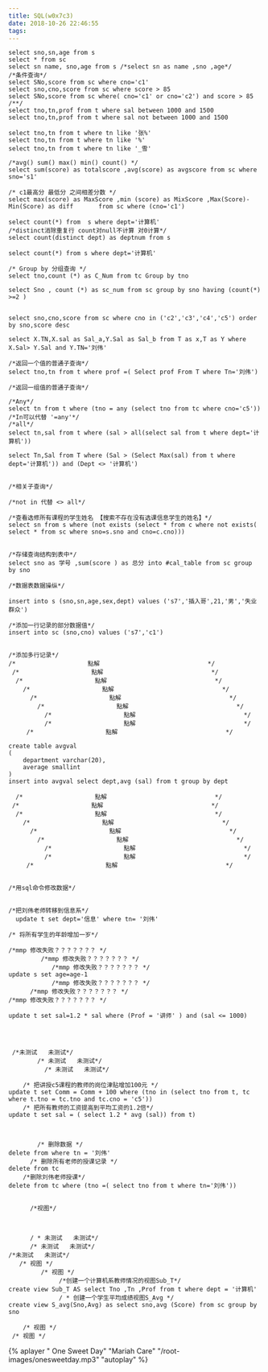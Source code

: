 ```yaml
---
title: SQL(w0x7c3)
date: 2018-10-26 22:46:55
tags:
---
```



    select sno,sn,age from s
    select * from sc
    select sn name, sno,age from s /*select sn as name ,sno ,age*/
    /*条件查询*/
    select SNo,score from sc where cno='c1'   
    select sno,cno,score from sc where score > 85
    select SNo,score from sc where( cno='c1' or cno='c2') and score > 85 
    /**/
    select tno,tn,prof from t where sal between 1000 and 1500
    select tno,tn,prof from t where sal not between 1000 and 1500

    select tno,tn from t where tn like '张%'
    select tno,tn from t where tn like '%'
    select tno,tn from t where tn like '_雪'

    /*avg() sum() max() min() count() */
    select sum(score) as totalscore ,avg(score) as avgscore from sc where sno='s1'

    /* c1最高分 最低分 之间相差分数 */
    select max(score) as MaxScore ,min (score) as MixScore ,Max(Score)-Min(Score) as diff       from sc where (cno='c1') 

    select count(*) from  s where dept='计算机' 
    /*distinct消除重复行 count对null不计算 对0计算*/
    select count(distinct dept) as deptnum from s 

    select count(*) from s where dept='计算机'

    /* Group by 分组查询 */
    select tno,count (*) as C_Num from tc Group by tno

    select Sno , count (*) as sc_num from sc group by sno having (count(*) >=2 )


    select sno,cno,score from sc where cno in ('c2','c3','c4','c5') order by sno,score desc

    select X.TN,X.sal as Sal_a,Y.Sal as Sal_b from T as x,T as Y where X.Sal> Y.Sal and Y.TN='刘伟'

    /*返回一个值的普通子查询*/
    select tno,tn from t where prof =( Select prof From T where Tn='刘伟')

    /*返回一组值的普通子查询*/

    /*Any*/
    select tn from t where (tno = any (select tno from tc where cno='c5'))
    /*In可以代替 '=any'*/
    /*all*/
    select tn,sal from t where (sal > all(select sal from t where dept='计算机'))

    select Tn,Sal from T where (Sal > (Select Max(sal) from t where dept='计算机')) and (Dept <> '计算机')


    /*相关子查询*/

    /*not in 代替 <> all*/

    /*查看选修所有课程的学生姓名 【搜索不存在没有选课信息学生的姓名】*/
    select sn from s where (not exists (select * from c where not exists( select * from sc where sno=s.sno and cno=c.cno)))


    /*存储查询结构到表中*/
    select sno as 学号 ,sum(score ) as 总分 into #cal_table from sc group by sno 

    /*数据表数据操纵*/

    insert into s (sno,sn,age,sex,dept) values ('s7','插入哥',21,'男','失业群众')

    /*添加一行记录的部分数据值*/
    insert into sc (sno,cno) values ('s7','c1')


    /*添加多行记录*/  
    /*                    點解                              */
     /*                    點解                              */
      /*                    點解                              */
        /*                    點解                              */
	      /*                    點解                              */
	        /*                    點解                              */
	          /*                    點解                              */
	          /*                    點解                              */
		 /*                    點解                              */

    create table avgval
    (
	    department varchar(20),
	    average smallint
    )
    insert into avgval select dept,avg (sal) from t group by dept

      /*                    點解                              */
     /*                    點解                              */
      /*                    點解                              */
        /*                    點解                              */
	      /*                    點解                              */
	        /*                    點解                              */
	          /*                    點解                              */
	          /*                    點解                              */
		 /*                    點解                              */


    /*用sql命令修改数据*/


    /*把刘伟老师转移到信息系*/
      update t set dept='信息' where tn= '刘伟' 

    /* 将所有学生的年龄增加一岁*/
 
    /*mmp 修改失败？？？？？？？ */
	         /*mmp 修改失败？？？？？？？ */
	          	/*mmp 修改失败？？？？？？？ */
    update s set age=age-1 
            	/*mmp 修改失败？？？？？？？ */
      	  /*mmp 修改失败？？？？？？？ */
    /*mmp 修改失败？？？？？？？ */

    update t set sal=1.2 * sal where (Prof = '讲师' ) and (sal <= 1000)




     /*未测试   未测试*/
        	/* 未测试   未测试*/ 
		      /* 未测试   未测试*/ 

		/* 把讲授c5课程的教师的岗位津贴增加100元 */
    update t set Comm = Comm + 100 where (tno in (select tno from t, tc where t.tno = tc.tno and tc.cno = 'c5'))
	  	/* 把所有教师的工资提高到平均工资的1.2倍*/
    update t set sal = ( select 1.2 * avg (sal)) from t)	
		
		
		
		    /* 删除数据 */ 
    delete from where tn = '刘伟'
		  /* 删除所有老师的授课记录 */
    delete from tc 
		/*删除刘伟老师授课*/
    delete from tc where (tno =( select tno from t where tn='刘伟'))
		

		  /*视图*/
		


		  / * 未测试   未测试*/ 
	      /* 未测试   未测试*/ 
    /*未测试   未测试*/
       /* 视图 */
	         /* 视图 */
	              /*创建一个计算机系教师情况的视图Sub_T*/
    create view Sub_T AS select Tno ,Tn ,Prof from t where dept = '计算机'
	              / * 创建一个学生平均成绩视图S_Avg */
    create view S_avg(Sno,Avg) as select sno,avg (Score) from sc group by sno

	    /* 视图 */
     /* 视图 */



{% aplayer " One Sweet Day" "Mariah Care" "/root-images/onesweetday.mp3" "autoplay" %}
 









































